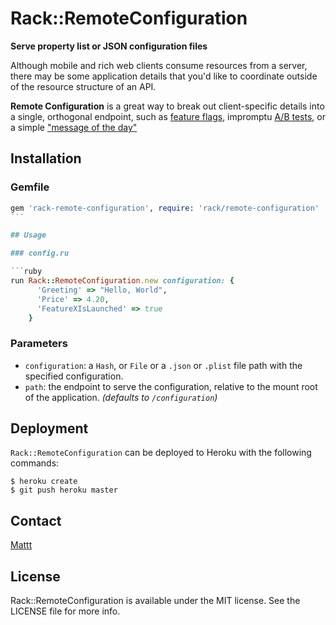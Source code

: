 # Rack::RemoteConfiguration

**Serve property list or JSON configuration files**

Although mobile and rich web clients consume resources from a server,
there may be some application details
that you'd like to coordinate outside of the resource structure of an API.

**Remote Configuration** is a great way to break out client-specific details
into a single, orthogonal endpoint,
such as [feature flags](http://code.flickr.com/blog/2009/12/02/flipping-out/),
impromptu [A/B tests](http://en.wikipedia.org/wiki/A/B_testing),
or a simple ["message of the day"](http://en.wikipedia.org/wiki/Motd_%28Unix%29)

## Installation

### Gemfile

````ruby
gem 'rack-remote-configuration', require: 'rack/remote-configuration'
```

## Usage

### config.ru

```ruby
run Rack::RemoteConfiguration.new configuration: {
      'Greeting' => "Hello, World",
      'Price' => 4.20,
      'FeatureXIsLaunched' => true
    }
````

### Parameters

- `configuration`: a `Hash`, or `File` or a `.json` or `.plist` file path with the specified configuration.
- `path`: the endpoint to serve the configuration, relative to the mount root of the application. _(defaults to `/configuration`)_

## Deployment

`Rack::RemoteConfiguration` can be deployed to Heroku with the following commands:

```
$ heroku create
$ git push heroku master
```

## Contact

[Mattt](https://twitter.com/mattt)

## License

Rack::RemoteConfiguration is available under the MIT license.
See the LICENSE file for more info.
